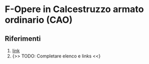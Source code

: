 # F-Opere in Calcestruzzo armato ordinario (CAO)
## Riferimenti

 1. [link]()
 1. {>> TODO: Completare elenco e links <<}
